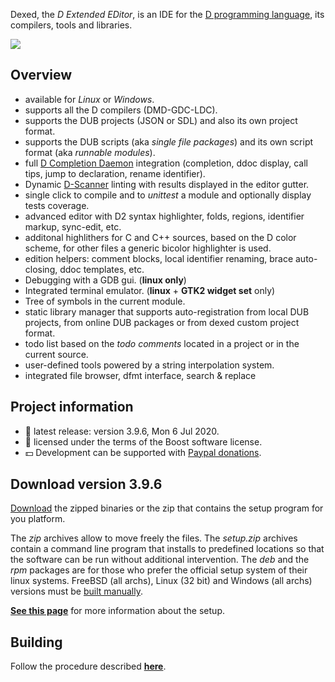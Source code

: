 Dexed, the _D Extended EDitor_, is an IDE for the [D programming language](https://dlang.org), its compilers, tools and libraries.

![](https://gitlab.com/basile.b/dexed/-/raw/master/docs/img/coedit_kde4_thumb.png)

## Overview

- available for _Linux_ or _Windows_.
- supports all the D compilers (DMD-GDC-LDC).
- supports the DUB projects (JSON or SDL) and also its own project format.
- supports the DUB scripts (aka _single file packages_) and its own script format (aka _runnable modules_).
- full [D Completion Daemon](https://github.com/dlang-community/DCD) integration (completion, ddoc display, call tips, jump to declaration, rename identifier).
- Dynamic [D-Scanner](https://github.com/dlang-community/D-Scanner) linting with results displayed in the editor gutter.
- single click to compile and to _unittest_ a module and optionally display tests coverage.
- advanced editor with D2 syntax highlighter, folds, regions, identifier markup, sync-edit, etc.
- additonal highlithers for C and C++ sources, based on the D color scheme, for other files a generic bicolor highlighter is used.
- edition helpers: comment blocks, local identifier renaming, brace auto-closing, ddoc templates, etc.
- Debugging with a GDB gui. (**linux only**)
- Integrated terminal emulator. (**linux** + **GTK2 widget set** only)
- Tree of symbols in the current module.
- static library manager that supports auto-registration from local DUB projects, from online DUB packages or from dexed custom project format.
- todo list based on the _todo comments_ located in a project or in the current source.
- user-defined tools powered by a string interpolation system.
- integrated file browser, dfmt interface, search & replace  <!--, [discover more in the manual](https://basile-z.github.io/dexed/).-->

## Project information

- :bookmark: latest release: version 3.9.6, Mon 6 Jul 2020.
- :scroll: licensed under the terms of the Boost software license.
- :dollar: Development can be supported with [Paypal donations](https://www.paypal.com/cgi-bin/webscr?cmd=_s-xclick&hosted_button_id=AQDJVC39PJF7J).

## Download version 3.9.6

[Download](https://gitlab.com/basile.b/dexed/-/releases/v3.9.6) the zipped binaries or the zip that contains the setup program for you platform.

<!--
- :package: [setup program for Linux 64 bit](https://gitlab.com/basile.b/dexed/releases/v3.9.6/downloads/binaries/dexed.3.9.6.linux64.setup.zip)
- :package: [binaries for Linux 64 bit](https://gitlab.com/basile.b/dexed/releases/v3.9.6/downloads/binaries/dexed.3.9.6.linux64.zip)
- :package: [rpm for Linux 64 bit](https://gitlab.com/basile.b/dexed/releases/v3.9.6/downloads/binaries/dexed-3.9.6-0.x86_64.rpm)
- :package: [deb for Linux 64 bit](https://gitlab.com/basile.b/dexed/releases/v3.9.6/downloads/binaries/dexed-3.9.6.amd64.deb)
-->

The _zip_ archives allow to move freely the files.
The _setup.zip_ archives contain a command line program that installs to predefined locations so that the software can be run without additional intervention.
The _deb_ and the _rpm_ packages are for those who prefer the official setup system of their linux systems.
FreeBSD (all archs), Linux (32 bit) and Windows (all archs) versions must be [built manually](https://basile.b.gitlab.io/dexed/build.html).

[**See this page**](https://basile.b.gitlab.io/dexed/setup.html) for more information about the setup.

## Building

Follow the procedure described [**here**](https://basile.b.gitlab.io/dexed/build.html).
